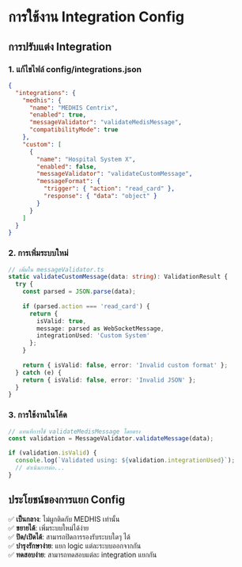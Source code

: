 # การใช้งาน Integration Config

## การปรับแต่ง Integration

### 1. แก้ไขไฟล์ config/integrations.json

```json
{
  "integrations": {
    "medhis": {
      "name": "MEDHIS Centrix",
      "enabled": true,
      "messageValidator": "validateMedisMessage",
      "compatibilityMode": true
    },
    "custom": [
      {
        "name": "Hospital System X",
        "enabled": false,
        "messageValidator": "validateCustomMessage",
        "messageFormat": {
          "trigger": { "action": "read_card" },
          "response": { "data": "object" }
        }
      }
    ]
  }
}
```

### 2. การเพิ่มระบบใหม่

```typescript
// เพิ่มใน messageValidator.ts
static validateCustomMessage(data: string): ValidationResult {
  try {
    const parsed = JSON.parse(data);
    
    if (parsed.action === 'read_card') {
      return {
        isValid: true,
        message: parsed as WebSocketMessage,
        integrationUsed: 'Custom System'
      };
    }
    
    return { isValid: false, error: 'Invalid custom format' };
  } catch (e) {
    return { isValid: false, error: 'Invalid JSON' };
  }
}
```

### 3. การใช้งานในโค้ด

```typescript
// แทนที่การใช้ validateMedisMessage โดยตรง
const validation = MessageValidator.validateMessage(data);

if (validation.isValid) {
  console.log(`Validated using: ${validation.integrationUsed}`);
  // ดำเนินการต่อ...
}
```

## ประโยชน์ของการแยก Config

✅ **เป็นกลาง**: ไม่ผูกติดกับ MEDHIS เท่านั้น  
✅ **ขยายได้**: เพิ่มระบบใหม่ได้ง่าย  
✅ **ปิด/เปิดได้**: สามารถปิดการรองรับระบบใดๆ ได้  
✅ **บำรุงรักษาง่าย**: แยก logic แต่ละระบบออกจากกัน  
✅ **ทดสอบง่าย**: สามารถทดสอบแต่ละ integration แยกกัน
